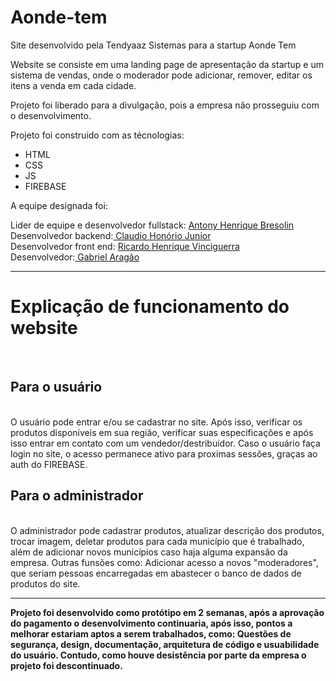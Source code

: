# Aonde-tem
Site desenvolvido pela Tendyaaz Sistemas para a startup Aonde Tem

Website se consiste em uma landing page de apresentação da startup e um sistema de vendas, onde o moderador pode adicionar, remover, editar os itens a venda em cada cidade.

Projeto foi liberado para a divulgação, pois a empresa não prosseguiu com o desenvolvimento.

Projeto foi construido com as técnologias:
- HTML
- CSS
- JS
- FIREBASE

A equipe designada foi:
<p>Lider de equipe e desenvolvedor fullstack: <a href="https://github.com/AntonyBresolin"> Antony Henrique Bresolin </a><br>
Desenvolvedor backend:<a href="https://github.com/ClaudioSilvaJ"> Claudio Honório Junior</a><br>
Desenvolvedor front end: <a href="https://github.com/ricardorhv"> Ricardo Henrique Vinciguerra </a> <br>
Desenvolvedor:<a href="https://github.com/gabrielSaanG"> Gabriel Aragão</a> </p>



-----------------------------------------------------------------------------------------------------------------------------------------------------------------------

<h1> Explicação de funcionamento do website </h1>
<br>
<h2> Para o usuário </h2>
<br>
O usuário pode entrar e/ou se cadastrar no site.
Após isso, verificar os produtos disponíveis em sua região, verificar suas especificações e após isso entrar em contato com um vendedor/destribuidor.
Caso o usuário faça login no site, o acesso permanece ativo para proximas sessões, graças ao auth do FIREBASE.
<br>

<h2> Para o administrador </h2>
<br>
O administrador pode cadastrar produtos, atualizar descrição dos produtos, trocar imagem, deletar produtos para cada município que é trabalhado, além de adicionar novos municípios caso haja alguma expansão da empresa.
Outras funsões como: Adicionar acesso a novos "moderadores", que seriam pessoas encarregadas em abastecer o banco de dados de produtos do site.


-----------------------------------------------------------------------------------------------------------------------------------------------------------------------

<strong> Projeto foi desenvolvido como protótipo em 2 semanas, após a aprovação do pagamento o desenvolvimento continuaria, após isso, pontos a melhorar estariam aptos a serem trabalhados, como: Questões de segurança, design, documentação, arquitetura de código e usuabilidade do usuário. Contudo, como houve desistência por parte da empresa o projeto foi descontinuado. </strong>
